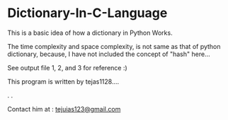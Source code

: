 # Dictionary-In-C-Language


This is a basic idea of how a dictionary in Python Works.

The time complexity and space complexity, is not same as that of python dictionary, because, I have not included the concept of "hash" here...

See output file 1, 2, and 3 for reference :)

This program is written by tejas1128....

.
.

Contact him at : tejuias123@gmail.com
